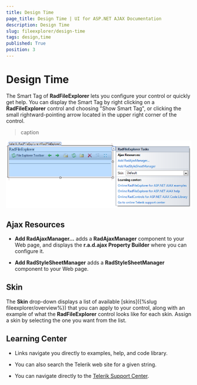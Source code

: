 ```yaml
---
title: Design Time
page_title: Design Time | UI for ASP.NET AJAX Documentation
description: Design Time
slug: fileexplorer/design-time
tags: design,time
published: True
position: 3
---
```


# Design Time



The Smart Tag of __RadFileExplorer__ lets you configure your control or quickly get help. You can display the	Smart Tag by right clicking on a __RadFileExplorer__ control and choosing "Show Smart Tag", or clicking the small rightward-pointing arrow located in the upper right corner of the control.
>caption 

![fileexplorer-smart-tag](images/fileexplorer-smart-tag.png)

## Ajax Resources

* __Add RadAjaxManager...__ adds a __RadAjaxManager__ component to your Web page, and displays the __r.a.d.ajax Property Builder__ where you can configure it.

* __Add RadStyleSheetManager__ adds a __RadStyleSheetManager__ component to your Web page.

## Skin

The __Skin__ drop-down displays a list of available [skins]({%slug fileexplorer/overview%}) that you can apply to your control, along with an example of what the __RadFileExplorer__ control looks like for each skin. Assign a skin by selecting the one you want from the list.

## Learning Center

* Links navigate you directly to examples, help, and code library.

* You can also search the Telerik web site for a given string.

* You can navigate directly to the [Telerik Support Center](http://www.telerik.com/support/home.aspx).
